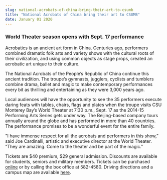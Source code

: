 ```yaml
---
slug: national-acrobats-of-china-bring-their-art-to-csumb
title: "National Acrobats of China bring their art to CSUMB"
date: January 01 2020
---
```


<h3></h3><h3>World Theater season opens with Sept. 17 performance</h3><p>Acrobatics is an ancient art form in China. Centuries ago, performers combined dramatic folk arts and variety shows with the cultural roots of their civilization, and using common objects as stage props, created an acrobatic art unique to their culture.
</p><p>The National Acrobats of the People’s Republic of China continue this ancient tradition. The troupe’s gymnasts, jugglers, cyclists and tumblers combine drama, ballet and magic to make contemporary performances every bit as thrilling and entertaining as they were 3,000 years ago.
</p><p>Local audiences will have the opportunity to see the 35 performers execute daring feats with tables, chairs, flags and plates when the troupe visits CSU Monterey Bay’s World Theater at 7:30 p.m., Sept. 17 as the 2014-15 Performing Arts Series gets under way. The Beijing-based company tours annually around the globe and has performed in more than 40 countries. The performance promises to be a wonderful event for the entire family.
</p><p>"I have immense respect for all the acrobats and performers in this show,” said Joe Cardinalli, artistic and executive director at the World Theater. “They are amazing. Come to the theater and be part of the magic."
</p><p>Tickets are $40 premium, $29 general admission. Discounts are available for students, seniors and military members. Tickets can be purchased <a href="http://csumb.edu/worldtheater">online</a> or by calling the box office at 582-4580. Driving directions and a campus map are available <a href="http://csumb.edu/maps">here</a>.
</p>
